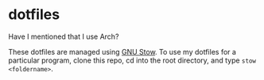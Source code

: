 # dotfiles

Have I mentioned that I use Arch?

These dotfiles are managed using [GNU Stow](https://www.gnu.org/software/stow/). 
To use my dotfiles for a particular program, clone this repo, cd into the root
directory, and type `stow <foldername>`.
